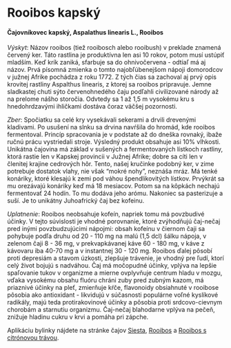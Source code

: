 Rooibos kapský
==============

#### Čajovníkovec kapský, Aspalathus linearis L., Rooibos

*Výskyt*: Názov rooibos (tiež rooibosch alebo rooibush) v preklade znamená
červený ker. Táto rastlina je produktívna len asi 10 rokov, potom musí ustúpiť
mladším. Keď krík zaniká, sfarbuje sa do ohnivočervena - odtiaľ má aj názov.
Prvá písomná zmienka o tomto najobľúbenejšom nápoji domorodcov v južnej Afrike
pochádza z roku 1772. Z tých čias sa zachoval aj prvý opis krovitej rastliny
Aspalthus linearis, z ktorej sa rooibos pripravuje. Jemne sladkastej chuti sýto
červenohnedého čaju podľahli civilizované národy až na prelome nášho storočia.
Odvtedy sa 1 až 1,5 m vysokému kru s hnedohrdzavými ihličkami dostáva čoraz
väčšej pozornosti.

*Zber*: Spočiatku sa celé kry vysekávali sekerami a drvili drevenými kladivami.
Po usušení na slnku sa drvina navŕšila do hromád, kde rooibos fermentoval.
Princíp spracovania je v podstate až do dneška rovnaký, ibaže ručnú prácu
vystriedali stroje. Výsledný produkt obsahuje asi 10% vlhkosti. Unikátna
čajovina má základ v sušených a fermentovaných lístkoch rastliny, ktorá rastie
len v Kapskej provincii v Južnej Afrike; dobre sa cíti len v členitej krajine
cedrových hôr. Tento, našej kručinke podobný ker, v zime potrebuje dostatok
vlahy, nie však “mokré nohy”, neznáša mráz. Má tenké konáriky, ktoré klesajú k
zemi pod váhou špendlikovitých lístkov. Prvýkrát sa mu orezávajú konáriky keď má
18 mesiacov. Potom sa na kôpkách nechajú fermentovať 24 hodín. To mu dodáva jeho
arómu. Nakoniec sa pasterizuje a suší. Je to unikátny Juhoafrický čaj bez
kofeinu.

*Uplatnenie*: Rooibos neobsahuje kofeín, napriek tomu má povzbudivé účinky. V
tejto súvislosti je vhodné porovnanie, ktoré zvýhodňujú čaj-nečaj pred inými
povzbudzujúcimi nápojmi: obsah kofeínu v čiernom čaji sa pohybuje podľa druhu od
20 - 110 mg na malú (1,5 dcl) šálku nápoja, v zelenom čaji 8 - 36 mg, v
prekvapkávanej káve 60 - 180 mg, v káve z kávovaru iba 40-70 mg a v instantnej
30 - 120 mg. Rooibos ďalej pôsobí proti depresiám a stavom úzkosti, zlepšuje
trávenie, je vhodný pre ľudí, ktorí celý život bojujú s nadváhou. Čaj má
močopudné účinky, vplýva na lepšie spaľovanie tukov v organizme a mierne
ovplyvňuje centrum hladu v mozgu, vďaka vysokému obsahu fluóru chráni zuby pred
zubným kazom, má priaznivé účinky na pleť, zmierňuje kŕče, flavonoidy obsiahnuté
v rooibose pôsobia ako antioxidant - likvidujú v súčasnosti populárne voľné
kyslíkové radikály, majú teda protirakovinové účinky a pôsobia proti
srdcovo-cievnym chorobám a starnutiu organizmu. Čaj-nečaj blahodarne vplýva na
pečeň, znižuje hladinu cukru v krvi a pomáha pri zápche.

Aplikáciu bylinky nájdete na stránke čajov [Siesta](/caje/siesta),
[Rooibos](/caje/rooibos) a [Rooibos s citrónovou
trávou](/caje/rooibos-s-citronovou-travou).

